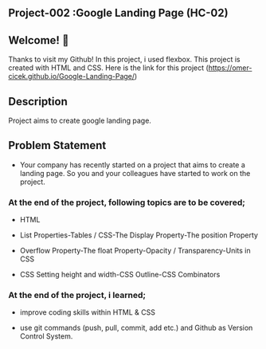 ## Project-002 :Google Landing Page (HC-02)

## Welcome! 👋

Thanks to visit my Github! In this project, i used flexbox. This project is created with HTML and CSS. Here is the link for this project (https://omer-cicek.github.io/Google-Landing-Page/)

## Description
Project aims to create google landing page.

## Problem Statement

- Your company has recently started on a project that aims to create a landing page. So you and your colleagues have started to work on the project.


### At the end of the project, following topics are to be covered;

- HTML 

- List Properties-Tables / CSS-The Display Property-The position Property

- Overflow Property-The float Property-Opacity / Transparency-Units in CSS

- CSS Setting height and width-CSS Outline-CSS Combinators


### At the end of the project, i learned;

- improve coding skills within HTML & CSS

- use git commands (push, pull, commit, add etc.) and Github as Version Control System.

